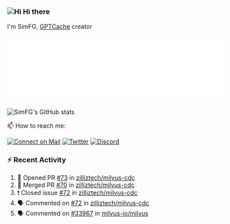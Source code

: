 ### <img src='https://qpluspicture.oss-cn-beijing.aliyuncs.com/6LjjQA/Hi.gif' alt='Hi' width="24"/> Hi there

I'm SimFG, [GPTCache](https://github.com/zilliztech/GPTCache) creator

![Metrics 👋](/metrics.plugin.followup.user.svg)

![SimFG's GitHub stats](https://github-readme-stats.vercel.app/api?username=SimFG&show_icons=true&theme=radical&count_private=true)

📫 How to reach me:

[![Connect on Mail](https://img.shields.io/badge/Ask%20me-anything-1abc9c.svg)](mailto:1142838399@qq.com)
[![Twitter](https://img.shields.io/twitter/follow/FogSim?style=social)](https://twitter.com/FogSim)
[![Discord](https://img.shields.io/discord/1092648432495251507?label=Discord&logo=discord)](https://discord.gg/Q8C6WEjSWV)

### :zap: Recent Activity

<!--START_SECTION:activity-->
1. 💪 Opened PR [#73](https://github.com/zilliztech/milvus-cdc/pull/73) in [zilliztech/milvus-cdc](https://github.com/zilliztech/milvus-cdc)
2. 🎉 Merged PR [#70](https://github.com/zilliztech/milvus-cdc/pull/70) in [zilliztech/milvus-cdc](https://github.com/zilliztech/milvus-cdc)
3. ❗️ Closed issue [#72](https://github.com/zilliztech/milvus-cdc/issues/72) in [zilliztech/milvus-cdc](https://github.com/zilliztech/milvus-cdc)
4. 🗣 Commented on [#72](https://github.com/zilliztech/milvus-cdc/issues/72) in [zilliztech/milvus-cdc](https://github.com/zilliztech/milvus-cdc)
5. 🗣 Commented on [#33967](https://github.com/milvus-io/milvus/issues/33967) in [milvus-io/milvus](https://github.com/milvus-io/milvus)
<!--END_SECTION:activity-->


